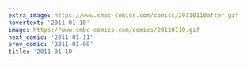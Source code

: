 ```yaml
---
extra_image: https://www.smbc-comics.com/comics/20110110after.gif
hovertext: '2011-01-10'
image: https://www.smbc-comics.com/comics/20110110.gif
next_comic: '2011-01-11'
prev_comic: '2011-01-09'
title: '2011-01-10'
---
```


